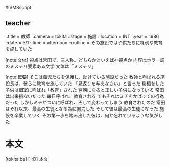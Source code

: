 #!SMSscript

## teacher

::title = 教師
::camera = tokita
::stage = 施設
::location = INT
::year = 1986
::date = 5/1
::time = afternoon
::outline = その施設では子供たちに特別な教育を施していた

[note:文体]
視点は常田で、三人称。どちらかといえば神視点か
内容はホラー調のミステリ要素ある文学
文体は「ミステリ」

[note:概要]
そこは孤児たちを保護し、助けている施設だった
教師と呼ばれる施設長は、彼らに教育を施していた
「見返りを与えなさい」と言った
粗相をした子供は個室に呼ばれ「教育」された
翌朝になると正しい子供になっている
常田は出来損ないだった
毎日呼ばれ、教育される
でもそれはミチをかばっての行為だった
しかしミチがついに呼ばれ、そして変わってしまう
教育されたのだ
常田はそれ以来、最高の生徒となる為に努力した
そして彼は最高の生徒になった
施設を卒業していく
その第一歩を踏み出した彼は、何か忘れているような気がした

# 本文

[tokita:be]
[-:D]
本文
